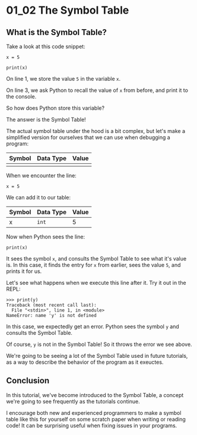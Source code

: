 # 01_02 The Symbol Table

## What is the Symbol Table?

Take a look at this code snippet:

```python3
x = 5

print(x)
```

On line 1, we store the value `5` in the variable `x`.

On line 3, we ask Python to recall the value of `x` from before, and print it to the console.

So how does Python store this variable?

The answer is the Symbol Table!

The actual symbol table under the hood is a bit complex, but let's make a simplified version for ourselves that we can use when debugging a program:

| Symbol | Data Type | Value |
| --- | --- | --- |
| | |


When we encounter the line:

```python3
x = 5
```

We can add it to our table:

| Symbol | Data Type | Value |
| --- | --- | --- |
| x | `int` | 5 |

Now when Python sees the line:

```python3
print(x)
```

It sees the symbol `x`, and consults the Symbol Table to see what it's value is. In this case, it finds the entry for `x` from earlier, sees the value `5`, and prints it for us.

Let's see what happens when we execute this line after it. Try it out in the REPL:

```python3
>>> print(y)
Traceback (most recent call last):
  File "<stdin>", line 1, in <module>
NameError: name 'y' is not defined
```

In this case, we expectedly get an error. Python sees the symbol `y` and consults the Symbol Table.

Of course, `y` is not in the Symbol Table! So it throws the error we see above.

We're going to be seeing a lot of the Symbol Table used in future tutorials, as a way to describe the behavior of the program as it exeuctes.

## Conclusion

In this tutorial, we've become introduced to the Symbol Table, a concept we're going to see frequently as the tutorials continue.

I encourage both new and experienced programmers to make a symbol table like this for yourself on some scratch paper when writing or reading code! It can be surprising useful when fixing issues in your programs.
